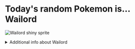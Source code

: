 # Today's random Pokemon is... Wailord

![Wailord shiny sprite](https://raw.githubusercontent.com/PokeAPI/sprites/master/sprites/pokemon/shiny/321.png)

<details>
<summary>Additional info about Wailord</summary>

| srpite type | image |
|------|------|
| back_default | ![Wailord back_default sprite](https://raw.githubusercontent.com/PokeAPI/sprites/master/sprites/pokemon/back/321.png) |
| back_shiny | ![Wailord back_shiny sprite](https://raw.githubusercontent.com/PokeAPI/sprites/master/sprites/pokemon/back/shiny/321.png) |
| front_default | ![Wailord front_default sprite](https://raw.githubusercontent.com/PokeAPI/sprites/master/sprites/pokemon/321.png) | </details>
